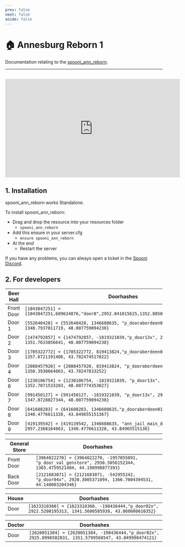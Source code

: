 ```yaml
---
prev: false
next: false
aside: false
---
```


# 🏠 Annesburg Reborn 1
Documentation relating to the [spooni_ann_reborn](https://spooni-mapping.tebex.io/package/5771436).

___
<br>
<iframe width="560" height="315" src="https://www.youtube.com/embed/4G7IMx9Sb5U" frameborder="0" allow="accelerometer; autoplay; clipboard-write; encrypted-media; gyroscope; picture-in-picture; web-share" allowfullscreen></iframe>

## 1. Installation
spooni_ann_reborn works Standalone.  

To install spooni_ann_reborn:
- Drag and drop the resource into your resources folder
  - `spooni_ann_reborn`
- Add this ensure in your server.cfg
  - `ensure spooni_ann_reborn`
- At the end
  - Restart the server

If you have any problems, you can always open a ticket in the [Spooni Discord](https://discord.gg/spooni).

## 2. For developers
| Beer Hall                 | Doorhashes
|---------------------------|----------------------------------------------------------------------------------|
| Front Door                | `[1843847251] = {1843847251,609634876,"door8",2952.041015625,1352.8850097656,43.873001098633}`
| Door 1                    | `[552640428] = {552640428, 1346688635, "p_dooraberdeen01x", 2956.2600097656, 1348.7937011719, 48.007759094238}`
| Door 2                    | `[1474792857] = {1474792857, -1819321039,"p_door13x", 2959.1013183594, 1351.7633056641, 48.007759094238}`
| Door 3                    | `[1705322772] = {1705322772, 819413824,"p_dooraberdeen03x", 2964.74609375, 1357.6721191406, 43.782474517822}`
| Door 4                    | `[2088457920] = {2088457920, 819413824, "p_dooraberdeen03x", 2967.6381835938, 1350.3930664063, 43.78247833252}`
| Door 6                    | `[1230106754] = {1230106754, -1819321039, "p_door13x", 2956.5380859375, 1352.7071533203, 48.007774353027}`
| Door 7                    | `[991450127] = {991450127, -1819321039, "p_door13x", 2958.849609375, 1347.8728027344, 48.007759094238}`
| Door 8                    | `[641608283] = {641608283, 1346688635,"p_dooraberdeen01x", 2957.2368164063, 1340.4776611328, 43.849655151367}`
| Door 9                    | `[419139542] = {419139542, 1346688635, "ann_jail_main_door_01", 2957.2368164063, 1340.4776611328, 43.84965515136}`

| General Store             | Doorhashes
|---------------------------|----------------------------------------------------------------------------------|
| Front Door                | `[3964022270] = {3964022270, -1957055091, "p_door_val_genstore", 2930.5056152344, 1365.4759521484, 44.190998077393}`
| Back Door                 | `[2121683071] = {2121683071, -542955242, "p_door04x", 2920.3005371094, 1366.7004394531, 44.140003204346}`

| House                     | Doorhashes
|---------------------------|----------------------------------------------------------------------------------|
| Door                      | `[1623310360] = {1623310360, -198436444,"p_door02x", 2922.5200195313, 1341.5600585938, 43.860000610352}`

| Doctor                    | Doorhashes
|---------------------------|----------------------------------------------------------------------------------|
| Door                      | `[2620051304] = {2620051304, -198436444,"p_door02x", 2925.8996582031, 1351.5799560547, 43.849998474121}`
